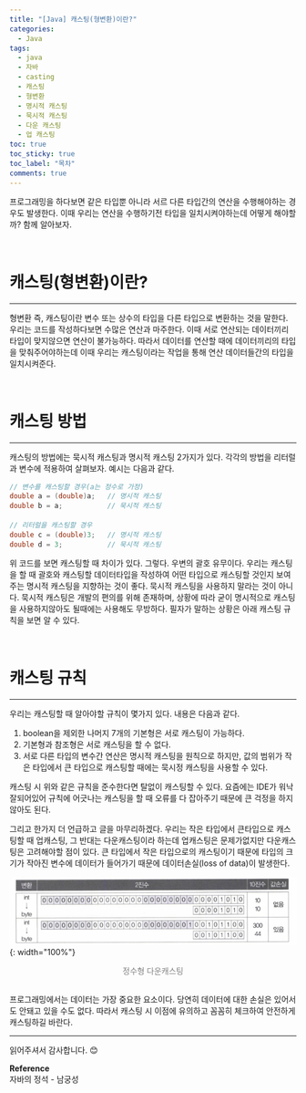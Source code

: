 ```yaml
---
title: "[Java] 캐스팅(형변환)이란?"
categories:
  - Java
tags:
  - java
  - 자바
  - casting
  - 캐스팅
  - 형변환
  - 명시적 캐스팅
  - 묵시적 캐스팅
  - 다운 캐스팅
  - 업 캐스팅
toc: true
toc_sticky: true
toc_label: "목차"
comments: true
---
```


프로그래밍을 하다보면 같은 타입뿐 아니라 서르 다른 타입간의 연산을 수행해야하는 경우도 발생한다. 이때 우리는 연산을 수행하기전 타입을 일치시켜야하는데 어떻게 해야할까? 함께 알아보자.

<br>

# 캐스팅(형변환)이란?
---
형변환 즉, 캐스팅이란 변수 또는 상수의 타입을 다른 타입으로 변환하는 것을 말한다. 우리는 코드를 작성하다보면 수많은 연산과 마주한다. 이때 서로 연산되는 데이터끼리 타입이 맞지않으면 연산이 불가능하다. 따라서 데이터를 연산할 때에 데이터끼리의 타입을 맞춰주어야하는데 이때 우리는 캐스팅이라는 작업을 통해 연산 데이터들간의 타입을 일치시켜준다.

<br>

# 캐스팅 방법
---
캐스팅의 방법에는 묵시적 캐스팅과 명시적 캐스팅 2가지가 있다. 각각의 방법을 리터럴과 변수에 적용하여 살펴보자.
예시는 다음과 같다.
```java
// 변수를 캐스팅할 경우(a는 정수로 가정)
double a = (double)a;   // 명시적 캐스팅
double b = a;           // 묵시적 캐스팅

// 리터럴을 캐스팅할 경우
double c = (double)3;   // 명시적 캐스팅
double d = 3;           // 묵시적 캐스팅
```
위 코드를 보면 캐스팅할 때 차이가 있다. 그렇다. 우변의 괄호 유무이다. 우리는 캐스팅을 할 때 괄호와 캐스팅할 데이터타입을 작성하여 어떤 타입으로 캐스팅할 것인지 보여주는 명시적 캐스팅을 
지향하는 것이 좋다. 묵시적 캐스팅을 사용하지 말라는 것이 아니다. 묵시적 캐스팅은 개발의 편의를 위해 존재하며, 상황에 따라 굳이 명시적으로 캐스팅을 사용하지않아도 될때에는 사용해도 무방하다.
필자가 말하는 상황은 아래 캐스팅 규칙을 보면 알 수 있다.

<br>

# 캐스팅 규칙
---
우리는 캐스팅할 때 알아야할 규칙이 몇가지 있다. 내용은 다음과 같다.
1. boolean을 제외한 나머지 7개의 기본형은 서로 캐스팅이 가능하다.
2. 기본형과 참조형은 서로 캐스팅을 할 수 없다.
3. 서로 다른 타입의 변수간 연산은 명시적 캐스팅을 원칙으로 하지만, 값의 범위가 작은 타입에서 큰 타입으로 캐스팅할 때에는 묵시정 캐스팅을 사용할 수 있다.

캐스팅 시 위와 같은 규칙을 준수한다면 탈없이 캐스팅할 수 있다. 요즘에는 IDE가 워낙 잘되어있어 규칙에 어긋나는 캐스팅을 할 때 오류를 다 잡아주기 때문에 큰 걱정을 하지않아도 된다.

그리고 한가지 더 언급하고 글을 마무리하겠다.
우리는 작은 타입에서 큰타입으로 캐스팅할 때 업캐스팅, 그 반대는 다운캐스팅이라 하는데 업캐스팅은 문제가없지만 다운캐스팅은 고려해야할 점이 있다.
큰 타입에서 작은 타입으로의 캐스팅이기 때문에 타입의 크기가 작아진 변수에 데이터가 들어가기 때문에 데이터손실(loss of data)이 발생한다.

![정수형 다운캐스팅](/assets/img/posts/20220727/down-casting.png "정수형 다운캐스팅"){: width="100%"}
<div style="color: gray; text-align: center; margin-bottom: 30px;">정수형 다운캐스팅</div>
프로그래밍에서는 데이터는 가장 중요한 요소이다. 당연히 데이터에 대한 손실은 있어서도 안돼고 있을 수도 없다. 따라서 캐스팅 시 이점에 유의하고 꼼꼼히 체크하여 안전하게 캐스팅하길 바란다.

---

읽어주셔서 감사합니다. 😊

__Reference__  
자바의 정석 - 남궁성